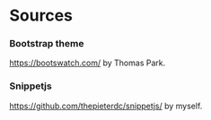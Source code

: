 # Sources

### Bootstrap theme
https://bootswatch.com/ by Thomas Park.

### Snippetjs
https://github.com/thepieterdc/snippetjs/ by myself.